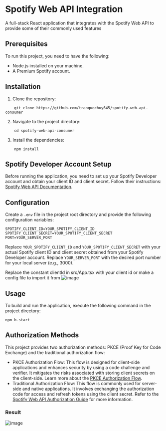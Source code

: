 Spotify Web API Integration
===========================

A full-stack React application that integrates with the Spotify Web API
to provide some of their commonly used features

Prerequisites
-------------

To run this project, you need to have the following:

-   Node.js installed on your machine.
-   A Premium Spotify account.

Installation
------------

1.  Clone the repository:

```
    git clone https://github.com/tranquochuy645/spotify-web-api-consumer
```

2.  Navigate to the project directory:


```
    cd spotify-web-api-consumer
```
3.  Install the dependencies:



```
    npm install
```

Spotify Developer Account Setup
-------------------------------

Before running the application, you need to set up your Spotify
Developer account and obtain your client ID and client secret. Follow
their instructions: [Spotify Web API
Documentation](https://developer.spotify.com/documentation/web-api).

Configuration
-------------

Create a `.env` file in the project root directory and provide the
following configuration variables:

    SPOTIFY_CLIENT_ID=YOUR_SPOTIFY_CLIENT_ID
    SPOTIFY_CLIENT_SECRET=YOUR_SPOTIFY_CLIENT_SECRET
    PORT=YOUR_SERVER_PORT

Replace `YOUR_SPOTIFY_CLIENT_ID` and `YOUR_SPOTIFY_CLIENT_SECRET` with
your actual Spotify client ID and client secret obtained from your
Spotify Developer account. Replace `YOUR_SERVER_PORT` with the desired
port number for your local server (e.g., 3000).  

Replace the constant clientId in src/App.tsx with your client id or make a config file to import it from
![image](https://github.com/tranquochuy645/spotify-web-api-consumer/assets/119860259/62705616-9f77-4fd3-87bd-5b8df1576f6e)


Usage
-----

To build and run the application, execute the following command in the project
directory:

    npm b-start

Authorization Methods
---------------------

This project provides two authorization methods: PKCE (Proof Key for
Code Exchange) and the traditional authorization flow:

-   PKCE Authorization Flow: This flow is designed for client-side
    applications and enhances security by using a code challenge and
    verifier. It mitigates the risks associated with storing client
    secrets on the client-side. Learn more about the [PKCE Authorization
    Flow](https://tools.ietf.org/html/rfc7636).
-   Traditional Authorization Flow: This flow is commonly used for
    server-side and native applications. It involves exchanging the
    authorization code for access and refresh tokens using the client
    secret. Refer to the [Spotify Web API Authorization
    Guide](https://developer.spotify.com/documentation/general/guides/authorization-guide/#authorization-code-flow)
    for more information.

### Result
![image](https://github.com/tranquochuy645/spotify-web-api-consumer/assets/119860259/22f9fec6-9fa4-44f4-b485-751fff9cd813)
